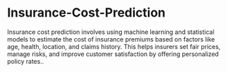 # Insurance-Cost-Prediction
Insurance cost prediction involves using machine learning and statistical models to estimate the cost of insurance premiums based on factors like age, health, location, and claims history. This helps insurers set fair prices, manage risks, and improve customer satisfaction by offering personalized policy rates..
